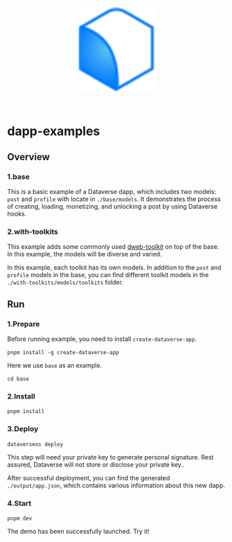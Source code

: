<br/>
<p align="center">
<a href=" " target="_blank">
<img src="./logo.svg" width="180" alt="Dataverse logo">
</a >
</p >
<br/>

# dapp-examples

## Overview

### 1.base

This is a basic example of a Dataverse dapp, which includes two models: `post`
and `profile` with locate in `./base/models`. It demonstrates the process of
creating, loading, monetizing, and unlocking a post by using Dataverse hooks.

### 2.with-toolkits

This example adds some commonly used
[dweb-toolkit](https://github.com/dataverse-os/dweb-toolkits) on top of the
base. In this example, the models will be diverse and varied.

In this example, each toolkit has its own models. In addition to the `post` and
`profile` models in the base, you can find different toolkit models in the
`./with-toolkits/models/toolkits` folder.

## Run

### 1.Prepare

Before running example, you need to install `create-dataverse-app`.

```
pnpm install -g create-dataverse-app
```

Here we use `base` as an example.

```
cd base
```

### 2.Install

```
pnpm install
```

### 3.Deploy

```
dataverseos deploy
```

This step will need your private key to generate personal signature. Rest
assured, Dataverse will not store or disclose your private key..

After successful deployment, you can find the generated `./output/app.json`,
which contains various information about this new dapp.

### 4.Start

```
pnpm dev
```

The demo has been successfully launched. Try it!
